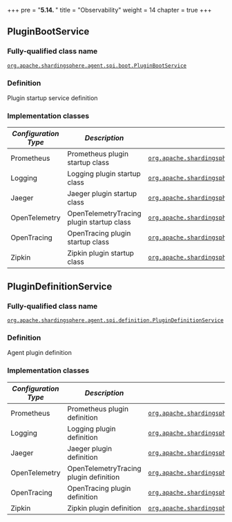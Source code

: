 +++
pre = "<b>5.14. </b>"
title = "Observability"
weight = 14
chapter = true
+++

## PluginBootService

### Fully-qualified class name

[`org.apache.shardingsphere.agent.spi.boot.PluginBootService`](https://github.com/apache/shardingsphere/blob/master/agent/api/src/main/java/org/apache/shardingsphere/agent/spi/boot/PluginBootService.java)

### Definition

Plugin startup service definition

### Implementation classes

| *Configuration Type* | *Description*                             | *Fully-qualified class name* |
| -------------------- | ----------------------------------------- | ---------------------------- |
| Prometheus           | Prometheus plugin startup class           | [`org.apache.shardingsphere.agent.metrics.prometheus.service.PrometheusPluginBootService`](https://github.com/apache/shardingsphere/blob/master/agent/plugins/metrics/prometheus/src/main/java/org/apache/shardingsphere/agent/metrics/prometheus/service/PrometheusPluginBootService.java) |
| Logging              | Logging plugin startup class              | [`org.apache.shardingsphere.agent.plugin.logging.base.service.BaseLoggingPluginBootService`](https://github.com/apache/shardingsphere/blob/master/agent/plugins/logging/base/src/main/java/org/apache/shardingsphere/agent/plugin/logging/base/service/BaseLoggingPluginBootService.java) |
| Jaeger               | Jaeger plugin startup class               | [`org.apache.shardingsphere.agent.plugin.tracing.jaeger.service.JaegerTracingPluginBootService`](https://github.com/apache/shardingsphere/blob/master/agent/plugins/tracing/jaeger/src/main/java/org/apache/shardingsphere/agent/plugin/tracing/jaeger/service/JaegerTracingPluginBootService.java) |
| OpenTelemetry        | OpenTelemetryTracing plugin startup class | [`org.apache.shardingsphere.agent.plugin.tracing.opentelemetry.service.OpenTelemetryTracingPluginBootService`](https://github.com/apache/shardingsphere/blob/master/agent/plugins/tracing/opentelemetry/src/main/java/org/apache/shardingsphere/agent/plugin/tracing/opentelemetry/service/OpenTelemetryTracingPluginBootService.java) |
| OpenTracing          | OpenTracing plugin startup class          | [`org.apache.shardingsphere.agent.plugin.tracing.opentracing.service.OpenTracingPluginBootService`](https://github.com/apache/shardingsphere/blob/master/agent/plugins/tracing/opentracing/src/main/java/org/apache/shardingsphere/agent/plugin/tracing/opentracing/service/OpenTracingPluginBootService.java) |
| Zipkin               | Zipkin plugin startup class               | [`org.apache.shardingsphere.agent.plugin.tracing.zipkin.service.ZipkinTracingPluginBootService`](https://github.com/apache/shardingsphere/blob/master/agent/plugins/tracing/zipkin/src/main/java/org/apache/shardingsphere/agent/plugin/tracing/zipkin/service/ZipkinTracingPluginBootService.java) |

## PluginDefinitionService

### Fully-qualified class name

[`org.apache.shardingsphere.agent.spi.definition.PluginDefinitionService`](https://github.com/apache/shardingsphere/blob/master/agent/api/src/main/java/org/apache/shardingsphere/agent/spi/definition/PluginDefinitionService.java)

### Definition

Agent plugin definition

### Implementation classes

| *Configuration Type* | *Description*                          | *Fully-qualified class name* |
| -------------------- |--------------------------------------- | ---------------------------- |
| Prometheus           | Prometheus plugin definition           | [`org.apache.shardingsphere.agent.metrics.prometheus.definition.PrometheusPluginDefinitionService`](https://github.com/apache/shardingsphere/blob/master/agent/plugins/metrics/prometheus/src/main/java/org/apache/shardingsphere/agent/metrics/prometheus/definition/PrometheusPluginDefinitionService.java) |
| Logging              | Logging plugin definition              | [`org.apache.shardingsphere.agent.plugin.logging.base.definition.BaseLoggingPluginDefinitionService`](https://github.com/apache/shardingsphere/blob/master/agent/plugins/logging/base/src/main/java/org/apache/shardingsphere/agent/plugin/logging/base/definition/BaseLoggingPluginDefinitionService.java) |
| Jaeger               | Jaeger plugin definition               | [`org.apache.shardingsphere.agent.plugin.tracing.jaeger.definition.JaegerPluginDefinitionService`](https://github.com/apache/shardingsphere/blob/master/agent/plugins/tracing/jaeger/src/main/java/org/apache/shardingsphere/agent/plugin/tracing/jaeger/definition/JaegerPluginDefinitionService.java) |
| OpenTelemetry        | OpenTelemetryTracing plugin definition | [`org.apache.shardingsphere.agent.plugin.tracing.opentelemetry.definition.OpenTelemetryTracingPluginDefinitionService`](https://github.com/apache/shardingsphere/blob/master/agent/plugins/tracing/opentelemetry/src/main/java/org/apache/shardingsphere/agent/plugin/tracing/opentelemetry/definition/OpenTelemetryTracingPluginDefinitionService.java) |
| OpenTracing          | OpenTracing plugin definition          | [`org.apache.shardingsphere.agent.plugin.tracing.opentracing.definition.OpenTracingPluginDefinitionService`](https://github.com/apache/shardingsphere/blob/master/agent/plugins/tracing/opentracing/src/main/java/org/apache/shardingsphere/agent/plugin/tracing/opentracing/definition/OpenTracingPluginDefinitionService.java) |
| Zipkin               | Zipkin plugin definition               | [`org.apache.shardingsphere.agent.plugin.tracing.zipkin.definition.ZipkinPluginDefinitionService`](https://github.com/apache/shardingsphere/blob/master/agent/plugins/tracing/zipkin/src/main/java/org/apache/shardingsphere/agent/plugin/tracing/zipkin/definition/ZipkinPluginDefinitionService.java) |
